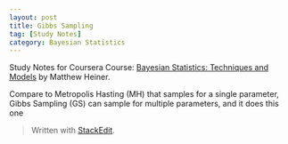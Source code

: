 ```yaml
---
layout: post
title: Gibbs Sampling
tag: [Study Notes]
category: Bayesian Statistics
---
```


Study Notes for Coursera Course: [Bayesian Statistics: Techniques and Models](https://www.coursera.org/learn/mcmc-bayesian-statistics/) by Matthew Heiner.

Compare to Metropolis Hasting (MH) that samples for a single parameter, Gibbs Sampling (GS) can sample for multiple parameters, and it does this one 

 

> Written with [StackEdit](https://stackedit.io/).
<!--stackedit_data:
eyJoaXN0b3J5IjpbLTE2ODg2NjYwNV19
-->
